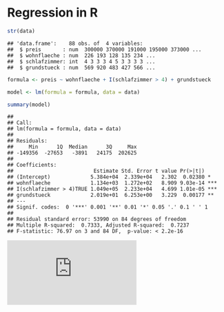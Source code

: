 # Regression in R




```r
str(data)
```

```
## 'data.frame':	88 obs. of  4 variables:
##  $ preis       : num  300000 370000 191000 195000 373000 ...
##  $ wohnflaeche : num  226 193 128 135 234 ...
##  $ schlafzimmer: int  4 3 3 3 4 5 3 3 3 3 ...
##  $ grundstueck : num  569 920 483 427 566 ...
```


```r
formula <- preis ~ wohnflaeche + I(schlafzimmer > 4) + grundstueck
```


```r
model <- lm(formula = formula, data = data)
```


```r
summary(model)
```

```
## 
## Call:
## lm(formula = formula, data = data)
## 
## Residuals:
##     Min      1Q  Median      3Q     Max 
## -149356  -27653   -3891   24175  202625 
## 
## Coefficients:
##                          Estimate Std. Error t value Pr(>|t|)    
## (Intercept)             5.384e+04  2.339e+04   2.302  0.02380 *  
## wohnflaeche             1.134e+03  1.272e+02   8.909 9.03e-14 ***
## I(schlafzimmer > 4)TRUE 1.049e+05  2.233e+04   4.699 1.01e-05 ***
## grundstueck             2.019e+01  6.253e+00   3.229  0.00177 ** 
## ---
## Signif. codes:  0 '***' 0.001 '**' 0.01 '*' 0.05 '.' 0.1 ' ' 1
## 
## Residual standard error: 53990 on 84 degrees of freedom
## Multiple R-squared:  0.7333,	Adjusted R-squared:  0.7237 
## F-statistic: 76.97 on 3 and 84 DF,  p-value: < 2.2e-16
```

<div class="yt-container">
  <iframe class="responsive-iframe" src="https://www.youtube.com/embed/NEfjirpOj7s?rel=0&autoplay=0&showinfo=0&controls=0" frameborder="0"></iframe>
</div>
